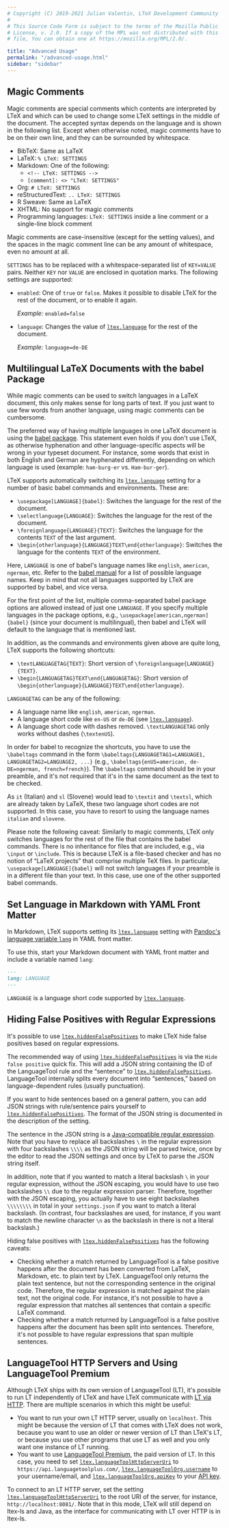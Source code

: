 ```yaml
---
# Copyright (C) 2019-2021 Julian Valentin, LTeX Development Community
#
# This Source Code Form is subject to the terms of the Mozilla Public
# License, v. 2.0. If a copy of the MPL was not distributed with this
# file, You can obtain one at https://mozilla.org/MPL/2.0/.

title: "Advanced Usage"
permalink: "/advanced-usage.html"
sidebar: "sidebar"
---
```


## Magic Comments

Magic comments are special comments which contents are interpreted by LTeX and which can be used to change some LTeX settings in the middle of the document. The accepted syntax depends on the language and is shown in the following list. Except when otherwise noted, magic comments have to be on their own line, and they can be surrounded by whitespace.

- BibTeX: Same as LaTeX
- LaTeX: `% LTeX: SETTINGS`
- Markdown: One of the following:
  - `<!-- LTeX: SETTINGS -->`
  - `[comment]: <> "LTeX: SETTINGS"`
- Org: `# LTeX: SETTINGS`
- reStructuredText: `.. LTeX: SETTINGS`
- R Sweave: Same as LaTeX
- XHTML: No support for magic comments
- Programming languages: `LTeX: SETTINGS` inside a line comment or a single-line block comment

Magic comments are case-insensitive (except for the setting values), and the spaces in the magic comment line can be any amount of whitespace, even no amount at all.

`SETTINGS` has to be replaced with a whitespace-separated list of `KEY=VALUE` pairs. Neither `KEY` nor `VALUE` are enclosed in quotation marks. The following settings are supported:

- `enabled`: One of `true` or `false`. Makes it possible to disable LTeX for the rest of the document, or to enable it again.

  *Example:* `enabled=false`

- `language`: Changes the value of [`ltex.language`](settings.html#ltexlanguage) for the rest of the document.

  *Example:* `language=de-DE`

## Multilingual LaTeX Documents with the babel Package

While magic comments can be used to switch languages in a LaTeX document, this only makes sense for long parts of text. If you just want to use few words from another language, using magic comments can be cumbersome.

The preferred way of having multiple languages in one LaTeX document is using the [babel package](https://ctan.org/pkg/babel). This statement even holds if you don't use LTeX, as otherwise hyphenation and other language-specific aspects will be wrong in your typeset document. For instance, some words that exist in both English and German are hyphenated differently, depending on which language is used (example: `ham·​burg·​er` vs. `Ham·​bur·​ger`).

LTeX supports automatically switching its [`ltex.language`](settings.html#ltexlanguage) setting for a number of basic babel commands and environments. These are:

- `\usepackage[LANGUAGE]{babel}`: Switches the language for the rest of the document.
- `\selectlanguage{LANGUAGE}`: Switches the language for the rest of the document.
- `\foreignlanguage{LANGUAGE}{TEXT}`: Switches the language for the contents `TEXT` of the last argument.
- `\begin{otherlanguage}{LANGUAGE}TEXT\end{otherlanguage}`: Switches the language for the contents `TEXT` of the environment.

Here, `LANGUAGE` is one of babel's language names like `english`, `american`, `ngerman`, etc. Refer to the [babel manual](https://ctan.org/pkg/babel) for a list of possible language names. Keep in mind that not all languages supported by LTeX are supported by babel, and vice versa.

For the first point of the list, multiple comma-separated babel package options are allowed instead of just one `LANGUAGE`. If you specify multiple languages in the package options, e.g., `\usepackage[american,ngerman]{babel}` (since your document is multilingual), then babel and LTeX will default to the language that is mentioned last.

In addition, as the commands and environments given above are quite long, LTeX supports the following shortcuts:

- `\textLANGUAGETAG{TEXT}`: Short version of `\foreignlanguage{LANGUAGE}{TEXT}`.
- `\begin{LANGUAGETAG}TEXT\end{LANGUAGETAG}`: Short version of `\begin{otherlanguage}{LANGUAGE}TEXT\end{otherlanguage}`.

`LANGUAGETAG` can be any of the following:

- A language name like `english`, `american`, `ngerman`.
- A language short code like `en-US` or `de-DE` (see [`ltex.language`](settings.html#ltexlanguage)).
- A language short code with dashes removed. `\textLANGUAGETAG` only works without dashes (`\textenUS`).

In order for babel to recognize the shortcuts, you have to use the `\babeltags` command in the form `\babeltags{LANGUAGETAG1=LANGUAGE1, LANGUAGETAG2=LANGUAGE2, ...}` (e.g., `\babeltags{enUS=american, de-DE=ngerman, french=french}`). The `\babeltags` command should be in your preamble, and it's not required that it's in the same document as the text to be checked.

As `it` (Italian) and `sl` (Slovene) would lead to `\textit` and `\textsl`, which are already taken by LaTeX, these two language short codes are not supported. In this case, you have to resort to using the language names `italian` and `slovene`.

Please note the following caveat: Similarly to magic comments, LTeX only switches languages for the rest of the file that contains the babel commands. There is no inheritance for files that are included, e.g., via `\input` or `\include`. This is because LTeX is a file-based checker and has no notion of “LaTeX projects” that comprise multiple TeX files. In particular, `\usepackage[LANGUAGE]{babel}` will not switch languages if your preamble is in a different file than your text. In this case, use one of the other supported babel commands.

## Set Language in Markdown with YAML Front Matter

In Markdown, LTeX supports setting its [`ltex.language`](settings.html#ltexlanguage) setting with [Pandoc's language variable `lang`](https://pandoc.org/MANUAL.html#language-variables) in YAML front matter.

To use this, start your Markdown document with YAML front matter and include a variable named `lang`:

```markdown
---
lang: LANGUAGE
---
```

`LANGUAGE` is a language short code supported by [`ltex.language`](settings.html#ltexlanguage).

## Hiding False Positives with Regular Expressions

It's possible to use [`ltex.hiddenFalsePositives`](settings.html#ltexhiddenfalsepositives) to make LTeX hide false positives based on regular expressions.

The recommended way of using [`ltex.hiddenFalsePositives`](settings.html#ltexhiddenfalsepositives) is via the `Hide false positive` quick fix. This will add a JSON string containing the ID of the LanguageTool rule and the “sentence” to [`ltex.hiddenFalsePositives`](settings.html#ltexhiddenfalsepositives). LanguageTool internally splits every document into “sentences,” based on language-dependent rules (usually punctuation).

If you want to hide sentences based on a general pattern, you can add JSON strings with rule/sentence pairs yourself to [`ltex.hiddenFalsePositives`](settings.html#ltexhiddenfalsepositives). The format of the JSON string is documented in the description of the setting.

The sentence in the JSON string is a [Java-compatible regular expression](https://docs.oracle.com/en/java/javase/11/docs/api/java.base/java/util/regex/Pattern.html). Note that you have to replace all backslashes `\` in the regular expression with four backslashes `\\\\` as the JSON string will be parsed twice, once by the editor to read the JSON settings and once by LTeX to parse the JSON string itself.

In addition, note that if you wanted to match a literal backslash `\` in your regular expression, without the JSON escaping, you would have to use two backslashes `\\` due to the regular expression parser. Therefore, together with the JSON escaping, you actually have to use eight backslashes `\\\\\\\\` in total in your `settings.json` if you want to match a literal backslash. (In contrast, four backslashes are used, for instance, if you want to match the newline character `\n` as the backslash in there is not a literal backslash.)

Hiding false positives with [`ltex.hiddenFalsePositives`](settings.html#ltexhiddenfalsepositives) has the following caveats:

- Checking whether a match returned by LanguageTool is a false positive happens after the document has been converted from LaTeX, Markdown, etc. to plain text by LTeX. LanguageTool only returns the plain text sentence, but not the corresponding sentence in the original code. Therefore, the regular expression is matched against the plain text, not the original code. For instance, it's not possible to have a regular expression that matches all sentences that contain a specific LaTeX command.
- Checking whether a match returned by LanguageTool is a false positive happens after the document has been split into sentences. Therefore, it's not possible to have regular expressions that span multiple sentences.

## LanguageTool HTTP Servers and Using LanguageTool Premium

Although LTeX ships with its own version of LanguageTool (LT), it's possible to run LT independently of LTeX and have LTeX communicate with [LT via HTTP](https://dev.languagetool.org/http-server). There are multiple scenarios in which this might be useful:

- You want to run your own LT HTTP server, usually on `localhost`. This might be because the version of LT that comes with LTeX does not work, because you want to use an older or newer version of LT than LTeX's LT, or because you use other programs that use LT as well and you only want one instance of LT running.
- You want to use [LanguageTool Premium](https://languagetool.com/premium), the paid version of LT. In this case, you need to set [`ltex.languageToolHttpServerUri`](settings.html#ltexlanguagetoolhttpserveruri) to `https://api.languagetoolplus.com/`, [`ltex.languageToolOrg.username`](settings.html#ltexlanguagetoolusername) to your username/email, and [`ltex.languageToolOrg.apiKey`](settings.html#ltexlanguagetoolapikey) to your [API key](https://languagetool.org/editor/settings/access-tokens).

To connect to an LT HTTP server, set the setting [`ltex.languageToolHttpServerUri`](settings.html#ltexlanguagetoolhttpserveruri) to the root URI of the server, for instance, `http://localhost:8081/`. Note that in this mode, LTeX will still depend on ltex-ls and Java, as the interface for communicating with LT over HTTP is in ltex-ls.
